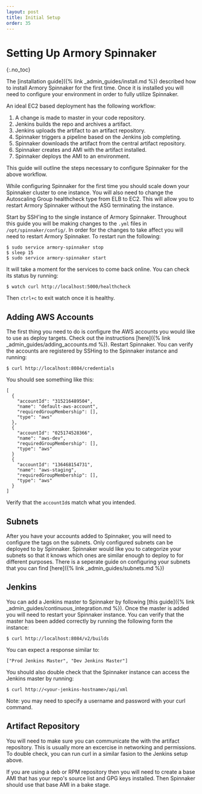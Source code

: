 ```yaml
---
layout: post
title: Initial Setup
order: 35
---
```

# Setting Up Armory Spinnaker
{:.no_toc}

The [installation guide]({% link _admin_guides/install.md %}) described how to install Armory Spinnaker for the first time. Once it is installed you will need to configure your environment in order to fully utilize Spinnaker.

An ideal EC2 based deployment has the following workflow:
1. A change is made to master in your code repository.
2. Jenkins builds the repo and archives a artifact.
3. Jenkins uploads the artifact to an artifact repository.
4. Spinnaker triggers a pipeline based on the Jenkins job completing.
5. Spinnaker downloads the artifact from the central artifact repository.
6. Spinnaker creates and AMI with the artifact installed.
7. Spinnaker deploys the AMI to an environment.

This guide will outline the steps necessary to configure Spinnaker for the above workflow.

While configuring Spinnaker for the first time you should scale down your Spinnaker cluster to one instance. You will also need to change the Autoscaling Group healthcheck type from ELB to EC2. This will allow you to restart Armory Spinnaker without the ASG terminating the instance.

Start by SSH'ing to the single instance of Armory Spinnaker. Throughout this guide you will be making changes to the `.yml` files in `/opt/spinnaker/config/`. In order for the changes to take affect you will need to restart Armory Spinnaker. To restart run the following:
```
$ sudo service armory-spinnaker stop
$ sleep 15
$ sudo service armory-spinnaker start
```

It will take a moment for the services to come back online. You can check its status by running:
```
$ watch curl http://localhost:5000/healthcheck
```
Then `ctrl+c` to exit watch once it is healthy.

## Adding AWS Accounts
The first thing you need to do is configure the AWS accounts you would like to use as deploy targets. Check out the instructions [here]({% link _admin_guides/adding_accounts.md %}). Restart Spinnaker. You can verify the accounts are registered by SSHing to the Spinnaker instance and running:
```
$ curl http://localhost:8084/credentials
```
You should see something like this:
```
[
  {
    "accountId": "315216489504",
    "name": "default-aws-account",
    "requiredGroupMembership": [],
    "type": "aws"
  },
  {
    "accountId": "025174528366",
    "name": "aws-dev",
    "requiredGroupMembership": [],
    "type": "aws"
  }
  {
    "accountId": "136468154731",
    "name": "aws-staging",
    "requiredGroupMembership": [],
    "type": "aws"
  }
]
```
Verify that the `accountId`s match what you intended.

## Subnets
After you have your accounts added to Spinnaker, you will need to configure the tags on the subnets. Only configured subnets can be deployed to by Spinnaker. Spinnaker would like you to categorize your subnets so that it knows which ones are similar enough to deploy to for different purposes. There is a seperate guide on configuring your subnets that you can find [here]({% link _admin_guides/subnets.md %})


## Jenkins
You can add a Jenkins master to Spinnaker by following [this guide]({% link _admin_guides/continuous_integration.md %}). Once the master is added you will need to restart your Spinnaker instance. You can verify that the master has been added correctly by running the following form the instance:
```
$ curl http://localhost:8084/v2/builds
```
You can expect a response similar to:
```
["Prod Jenkins Master", "Dev Jenkins Master"]
```
You should also double check that the Spinnaker instance can access the Jenkins master by running:
```
$ curl http://<your-jenkins-hostname>/api/xml
```
Note: you may need to specify a username and password with your curl command.


## Artifact Repository
You will need to make sure you can communicate the with the artifact repository. This is usually more an excercise in networking and permissions. To double check, you can run curl in a similar fasion to the Jenkins setup above. 

If you are using a deb or RPM repository then you will need to create a base AMI that has your repo's source list and GPG keys installed. Then Spinnaker should use that base AMI in a bake stage.
